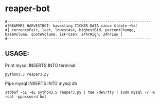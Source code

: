 # reaper-bot

```
#------------------------------------------------------------------
#[REAPER] HARVESTBOT: havesting TICKER DATA since $(date +%s)
#[ currencyPair, last, lowestAsk, highestBid, percentChange, baseVolume, quoteVolume, isFrozen, 24hrHigh, 24hrLow ]
#------------------------------------------------------------------
```

## USAGE:

Print mysql INSERTS INTO terminal
```
python3.5 reaper3.py 
```

Pipe mysql INSERTS INTO mysql db
```
stdbuf -oL -eL python3.5 reaper3.py | tee /dev/tty | sudo mysql -v -u root -ppassword bot
```

